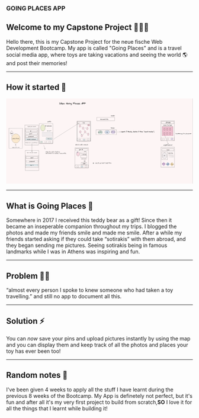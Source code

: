 ### **GOING PLACES APP**

## Welcome to my Capstone Project 👩🏼‍💻

Hello there, this is my Capstone Project for the neue fische Web Development Bootcamp. My app is called "Going Places" and is a travel social media app, where toys are taking vacations and seeing the world 🌎 and post their memories!

---

## How it started 📝

![howitstarted](images/howitstarted.png)

---

## What is Going Places 👀

Somewhere in 2017 I received this teddy bear as a gift! Since then it became an inseperable companion
throughout my trips. I blogged the photos and made my
friends smile and made me smile. After a while my friends
started asking if they could take “sotirakis” with them abroad, and they began sending me pictures. Seeing sotirakis being in famous landmarks while I was in Athens
was inspiring and fun.

---

## Problem 🤷‍♀️

“almost every person I spoke to knew someone who had taken a toy travelling.” and still no app to document all this.

---

## Solution ⚡️

You can _now_ save your pins and upload pictures instantly by using the map and you can display them and keep track of all the photos and places your toy has ever been too!

---

## Random notes 🌈

I've been given 4 weeks to apply all the stuff I have learnt during the previous 8 weeks of the Bootcamp. My App is definetely not perfect, but it's fun and after all it's my very first project to build from scratch,**SO** I love it for all the things that I learnt while building it!
